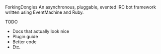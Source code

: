 ForkingDongles
An asynchronous, pluggable, evented IRC bot framework written using EventMachine and Ruby.

TODO
- Docs that actually look nice
- Plugin guide
- Better code
- Etc.